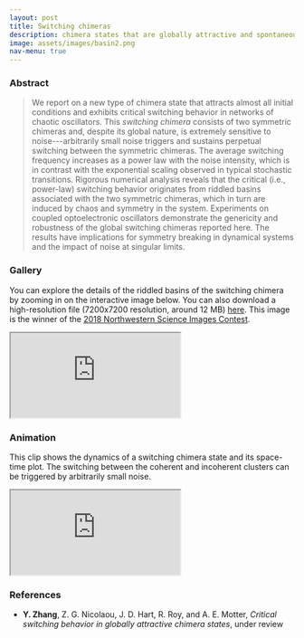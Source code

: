 ```yaml
---
layout: post
title: Switching chimeras
description: chimera states that are globally attractive and spontaneously switching
image: assets/images/basin2.png
nav-menu: true
---
```


### Abstract
>We report on a new type of chimera state that attracts almost all initial conditions and exhibits critical switching behavior in networks of chaotic oscillators.
>This _switching chimera_ consists of two symmetric chimeras and, despite its global nature, is extremely sensitive to noise---arbitrarily small noise triggers and sustains perpetual switching between the symmetric chimeras.
>The average switching frequency increases as a power law with the noise intensity, which is in contrast with the exponential scaling observed in typical stochastic transitions.
>Rigorous numerical analysis reveals that the critical (i.e., power-law) switching behavior originates from riddled basins associated with the two symmetric chimeras, which in turn are induced by chaos and symmetry in the system.
>Experiments on coupled optoelectronic oscillators demonstrate the genericity and robustness of the global switching chimeras reported here.
>The results have implications for symmetry breaking in dynamical systems and the impact of noise at singular limits.

### Gallery
You can explore the details of the riddled basins of the switching chimera by zooming in on the interactive image below.
You can also download a high-resolution file (7200x7200 resolution, around 12 MB) [here](/assets/images/basin1.png).
This image is the winner of the [2018 Northwestern Science Images Contest](https://bit.ly/2EzP3BX).

<div class="resp-container-square">
  <iframe class="resp-iframe" allowfullscreen="true" src="https://www.easyzoom.com/embed/1d9c8d2d3b7548cfa348135240cb2e42"></iframe>
</div>

### Animation
This clip shows the dynamics of a switching chimera state and its space-time plot. The switching between the coherent and incoherent clusters can be triggered by arbitrarily small noise.

<div class="resp-container-narrow">
  <iframe class="resp-iframe" src="https://www.youtube.com/embed/PIVgurLIGN0" allow="accelerometer; autoplay; encrypted-media; gyroscope; picture-in-picture" allowfullscreen></iframe>
</div>

### References
* **Y. Zhang**, Z. G. Nicolaou, J. D. Hart, R. Roy, and A. E. Motter, *Critical switching behavior in globally attractive chimera states*, under review
